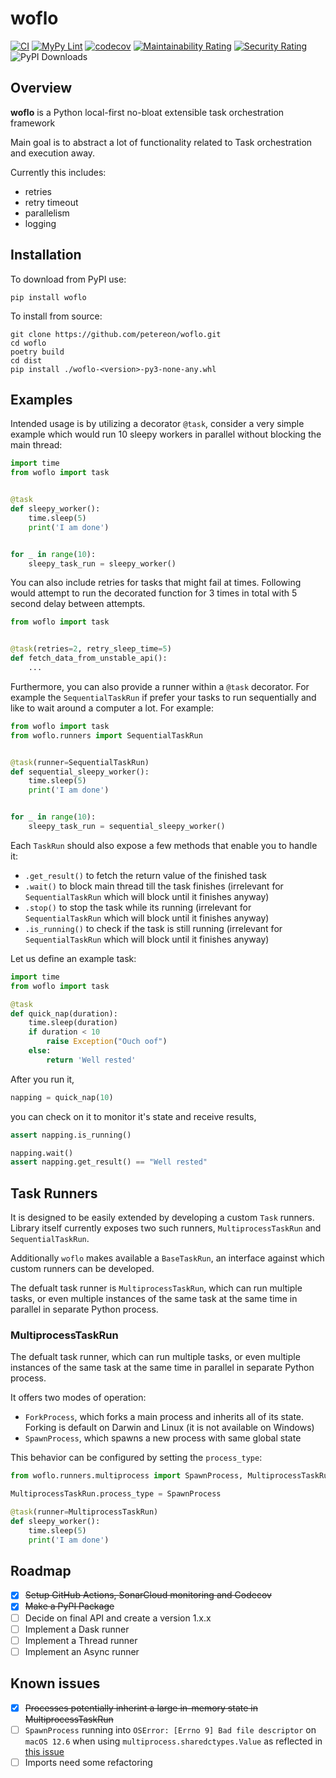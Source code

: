 # woflo
[![CI](https://github.com/petereon/woflo/actions/workflows/python-test.yml/badge.svg)](https://github.com/petereon/woflo/actions/workflows/python-test.yml)
[![MyPy Lint](https://github.com/petereon/woflo/actions/workflows/python-lint.yml/badge.svg)](https://github.com/petereon/woflo/actions/workflows/python-lint.yml)
[![codecov](https://codecov.io/gh/petereon/woflo/branch/master/graph/badge.svg?token=JDAVYDG3ST)](https://codecov.io/gh/petereon/woflo)
[![Maintainability Rating](https://sonarcloud.io/api/project_badges/measure?project=petereon_woflo&metric=sqale_rating)](https://sonarcloud.io/summary/new_code?id=petereon_woflo)
[![Security Rating](https://sonarcloud.io/api/project_badges/measure?project=petereon_woflo&metric=security_rating)](https://sonarcloud.io/summary/new_code?id=petereon_woflo)
![PyPI Downloads](https://img.shields.io/pypi/dm/woflo?color=g&label=%F0%9F%93%A5%20Downloads)

## Overview

**woflo** is a Python local-first no-bloat extensible task orchestration framework

Main goal is to abstract a lot of functionality related to Task orchestration and execution away. 

Currently this includes:
- retries
- retry timeout
- parallelism
- logging

## Installation

To download from PyPI use:

```shell
pip install woflo
```

To install from source:

```shell
git clone https://github.com/petereon/woflo.git
cd woflo
poetry build
cd dist
pip install ./woflo-<version>-py3-none-any.whl
```

## Examples

Intended usage is by utilizing a decorator `@task`, consider a very simple example which would run 10 sleepy workers in parallel without blocking the main thread:

```python
import time
from woflo import task


@task
def sleepy_worker():
    time.sleep(5)
    print('I am done')


for _ in range(10):
    sleepy_task_run = sleepy_worker()
```

You can also include retries for tasks that might fail at times. Following would attempt to run the decorated function for 3 times in total with 5 second delay between attempts.

```python
from woflo import task


@task(retries=2, retry_sleep_time=5)
def fetch_data_from_unstable_api():
    ...
```

Furthermore, you can also provide a runner within a `@task` decorator. For example the `SequentialTaskRun` if prefer your tasks to run sequentially and like to wait around a computer a lot. For example:

```python
from woflo import task
from woflo.runners import SequentialTaskRun


@task(runner=SequentialTaskRun)
def sequential_sleepy_worker():
    time.sleep(5)
    print('I am done')


for _ in range(10):
    sleepy_task_run = sequential_sleepy_worker()
```

Each `TaskRun` should also expose a few methods that enable you to handle it:

- `.get_result()` to fetch the return value of the finished task 
- `.wait()` to block main thread till the task finishes (irrelevant for `SequentialTaskRun` which will block until it finishes anyway)
- `.stop()` to stop the task while its running (irrelevant for `SequentialTaskRun` which will block until it finishes anyway)
- `.is_running()` to check if the task is still running (irrelevant for `SequentialTaskRun` which will block until it finishes anyway)

Let us define an example task:

```python
import time
from woflo import task

@task
def quick_nap(duration):
    time.sleep(duration)
    if duration < 10
        raise Exception("Ouch oof")
    else:
        return 'Well rested'
```

After you run it,

```python
napping = quick_nap(10)
```

you can check on it to monitor it's state and receive results,

```python
assert napping.is_running()

napping.wait()
assert napping.get_result() == "Well rested"
```

## Task Runners

It is designed to be easily extended by developing a custom `Task` runners. Library itself currently exposes two such runners, `MultiprocessTaskRun` and `SequentialTaskRun`. 

Additionally `woflo` makes available a `BaseTaskRun`, an interface against which custom runners can be developed.

The defualt task runner is `MultiprocessTaskRun`, which can run multiple tasks, or even multiple instances of the same task at the same time in parallel in separate Python process.

### MultiprocessTaskRun

The defualt task runner, which can run multiple tasks, or even multiple instances of the same task at the same time in parallel in separate Python process.

It offers two modes of operation:
- `ForkProcess`, which forks a main process and inherits all of its state. Forking is default on Darwin and Linux (it is not available on Windows)
- `SpawnProcess`, which spawns a new process with same global state

This behavior can be configured by setting the `process_type`:

```python
from woflo.runners.multiprocess import SpawnProcess, MultiprocessTaskRun

MultiprocessTaskRun.process_type = SpawnProcess

@task(runner=MultiprocessTaskRun)
def sleepy_worker():
    time.sleep(5)
    print('I am done')

```

## Roadmap

- [x] ~~Setup GitHub Actions, SonarCloud monitoring and Codecov~~
- [x] ~~Make a PyPI Package~~
- [ ] Decide on final API and create a version 1.x.x
- [ ] Implement a Dask runner
- [ ] Implement a Thread runner
- [ ] Implement an Async runner

## Known issues

- [x] ~~Processes potentially inherint a large in-memory state in MultiprocessTaskRun~~
- [ ] `SpawnProcess` running into `OSError: [Errno 9] Bad file descriptor` on `macOS 12.6` when using `multiprocess.sharedctypes.Value` as reflected in [this issue](https://github.com/uqfoundation/multiprocess/issues/115)
- [ ] Imports need some refactoring
